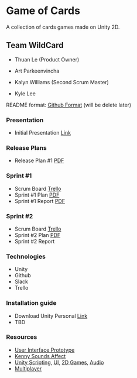 # Game of Cards

A collection of cards games made on Unity 2D.

## Team WildCard

- Thuan Le (Product Owner)

- Art Parkeenvincha

- Kalyn Williams (Second Scrum Master)

- Kyle Lee

README format: [Github Format](https://help.github.com/articles/basic-writing-and-formatting-syntax/) (will be delete later)


### Presentation

- Initial Presentation [Link](https://docs.google.com/presentation/d/1JbSwHQwJg5-Oik0h6f20dCVgwFGAy97h9LZigEuszHU/edit?usp=sharing)
 
### Release Plans

- Release Plan #1 [PDF](https://github.com/Kaswilli/GameOfCards/blob/master/SCRUM/Release%20Plan%20%231.pdf)

### Sprint #1

- Scrum Board [Trello](https://trello.com/b/nC4iaQYB/game-of-cards-sprint-1-%F0%9F%9A%80-08-10-18-21-10-18)
- Sprint #1 Plan [PDF](https://github.com/thuanle123/GameOfCards/blob/master/SCRUM/Sprint%20Plan%20%231.pdf)
- Sprint #1 Report [PDF](https://github.com/thuanle123/GameOfCards/blob/master/SCRUM/Sprint%20%231%20Report%20.pdf)

### Sprint #2

 - Scrum Board [Trello](https://trello.com/b/nC4iaQYB/game-of-cards-sprint-2-%F0%9F%9A%80-22-10-18-04-11-18)
 - Sprint #2 Plan [PDF](https://github.com/thuanle123/GameOfCards/blob/master/SCRUM/Sprint%20Plan%20%232.pdf)
 - Sprint #2 Report
 
### Technologies

 - Unity 
 - Github
 - Slack
 - Trello

### Installation guide

 - Download Unity Personal [Link](https://store.unity.com/download?ref=personal)
 - TBD

### Resources

 - [User Interface Prototype](https://xd.adobe.com/view/f67aabb1-8b86-4a7d-5367-380d6d78ad04-804b/)
 - [Kenny Sounds Affect](https://kenney.nl/assets/casino-audio)
 - [Unity Scripting](https://unity3d.com/learn/tutorials/s/scripting), [UI](https://unity3d.com/learn/tutorials/s/user-interface-ui), [2D Games](https://unity3d.com/learn/tutorials/s/2d-game-creation), [Audio](https://unity3d.com/learn/tutorials/s/audio)
 - [Multiplayer](https://unity3d.com/learn/tutorials/s/multiplayer-networking)


